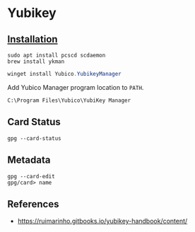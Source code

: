 # Yubikey

## [Installation][1]

```shell title="Ubuntu"
sudo apt install pcscd scdaemon
brew install ykman
```

```PowerShell title="Windows 11"
winget install Yubico.YubikeyManager
```

Add Yubico Manager program location to `PATH`.

`C:\Program Files\Yubico\YubiKey Manager`

## Card Status

```
gpg --card-status
```

## Metadata

```
gpg --card-edit
gpg/card> name
```

## References

- <https://ruimarinho.gitbooks.io/yubikey-handbook/content/>

[1]: https://docs.yubico.com/software/yubikey/tools/ykman/Install_ykman.html
